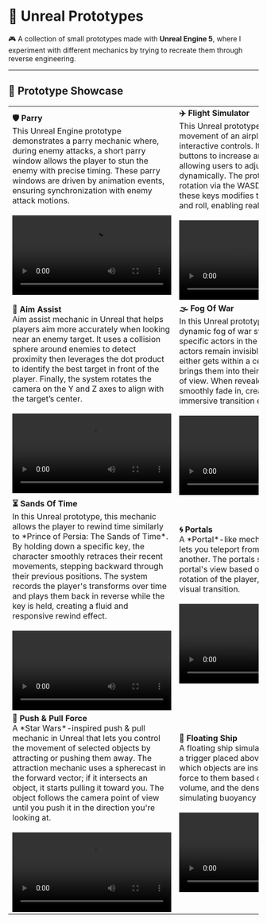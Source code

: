 # 🧪 Unreal Prototypes

🎮 A collection of small prototypes made with **Unreal Engine 5**, where I experiment with different mechanics by trying to recreate them through reverse engineering.

---

## 🎥 Prototype Showcase

<table>
  <tr>
    <td>
      <strong>🛡️ Parry</strong><br/>
      This Unreal Engine prototype demonstrates a parry mechanic where, during enemy attacks,  
      a short parry window allows the player to stun the enemy with precise timing.  
      These parry windows are driven by animation events, ensuring synchronization with enemy attack motions.<br/><br/>
      <video src="https://github.com/user-attachments/assets/889d2b80-e2a5-4932-a583-e0141174c5f4" width="320" controls></video>
    </td>
    <td>
      <strong>✈️ Flight Simulator</strong><br/>
      This Unreal prototype simulates the movement of an airplane using basic interactive controls.  
      It features two buttons to increase and decrease speed, allowing users to adjust velocity dynamically.  
      The prototype also supports rotation via the WASD keys: pressing these keys modifies the airplane’s pitch and roll, enabling realistic flight dynamics.<br/><br/>
      <video src="https://github.com/user-attachments/assets/e4da5ef0-56a8-4909-a587-ad1e1c3e5b11" width="320" controls></video>
    </td>
  </tr>
  <tr>
    <td>
      <strong>🎯 Aim Assist</strong><br/>
      Aim assist mechanic in Unreal that helps players aim more accurately when looking near an enemy target.  
      It uses a collision sphere around enemies to detect proximity then leverages the dot product to identify the best target in front of the player.  
      Finally, the system rotates the camera on the Y and Z axes to align with the target’s center.<br/><br/>
      <video src="https://github.com/user-attachments/assets/b9996905-62aa-4fbc-91d1-b14b157cfb2b" width="320" controls></video>
    </td>
    <td>
      <strong>🌫️ Fog Of War</strong><br/>
      In this Unreal prototype, I implemented a dynamic fog of war system that hides specific actors in the environment.  
      These actors remain invisible until the player either gets within a certain distance or brings them into their forward-facing field of view.  
      When revealed, the actors smoothly fade in, creating a subtle and immersive transition effect.<br/><br/>
      <video src="https://github.com/user-attachments/assets/290b9678-7e5c-423c-be96-35967be9bd44" width="320" controls></video>
    </td>
  </tr>
  <tr>
    <td>
      <strong>⏳ Sands Of Time</strong><br/>
      In this Unreal prototype, this mechanic allows the player to rewind time similarly to *Prince of Persia: The Sands of Time*.  
      By holding down a specific key, the character smoothly retraces their recent movements, stepping backward through their previous positions.  
      The system records the player's transforms over time and plays them back in reverse while the key is held, creating a fluid and responsive rewind effect.<br/><br/>
      <video src="https://github.com/user-attachments/assets/2fdeaf4c-096d-4175-a2e8-ccbd208a7e00" width="320" controls></video>
    </td>
    <td>
      <strong>🌀 Portals</strong><br/>
      A *Portal*-like mechanic in Unreal that lets you teleport from one point to another.  
      The portals show the other portal's view based on the direction and rotation of the player, creating a seamless visual transition.<br/><br/>
      <video src="https://github.com/user-attachments/assets/9d1f1108-6544-4924-82aa-51d32c8c6465" width="320" controls></video>
    </td>
  </tr>
  <tr>
    <td>
      <strong>🧲 Push & Pull Force</strong><br/>
      A *Star Wars*-inspired push & pull mechanic in Unreal that lets you control the movement of selected objects by attracting or pushing them away.  
      The attraction mechanic uses a spherecast in the forward vector; if it intersects an object, it starts pulling it toward you.  
      The object follows the camera point of view until you push it in the direction you're looking at.<br/><br/>
      <video src="https://github.com/user-attachments/assets/f73bd8c0-341c-4608-be64-859a61768cc1" width="320" controls></video>
    </td>
    <td>
      <strong>🚢 Floating Ship</strong><br/>
      A floating ship simulation in Unreal where a trigger placed above the water checks which objects are inside it  
      and applies a force to them based on their mass, volume, and the density of the water — simulating buoyancy physics.<br/><br/>
      <video src="https://github.com/user-attachments/assets/7a140244-7126-46f9-a0e8-146495e0d7e7" width="320" controls></video>
    </td>
  </tr>
</table>

